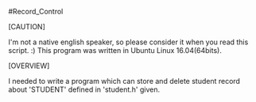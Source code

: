 #Record_Control

[CAUTION]

I'm not a native english speaker, so please consider it when you read this script. :)
This program was written in Ubuntu Linux 16.04(64bits).

[OVERVIEW]

I needed to write a program which can store and delete student record about 'STUDENT' defined in 'student.h' given.

